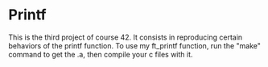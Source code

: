 # Printf

This is the third project of course 42. It consists in reproducing certain behaviors of the printf function. To use my ft_printf function, run the "make" command to get the .a, then compile your c files with it.
